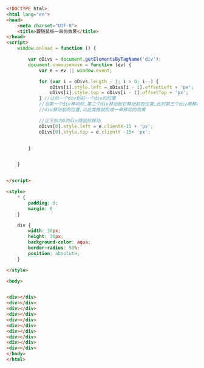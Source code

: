 
<BlogInfo id="473" title="88.跟随鼠标一串的效果" author="白日梦想猿" pv=0 read_times=0 pre_cost_time=0分57秒 category="js学习" tag_list="['js学习']" create_time="2021.01.08 12:35:27" update_time="2021.01.08 12:48:37" />

```html
<!DOCTYPE html>
<html lang="en">
<head>
    <meta charset="UTF-8">
    <title>跟随鼠标一串的效果</title>
</head>
<script>
    window.onload = function () {

        var oDivs = document.getElementsByTagName('div');
        document.onmousemove = function (ev) {
            var e = ev || window.event;

            for (var i = oDivs.length - 1; i > 0; i--) {
                oDivs[i].style.left = oDivs[i - 1].offsetLeft + 'px';
                oDivs[i].style.top = oDivs[i - 1].offsetTop + 'px';
            } //让后一个div到前一个div的位置
            //当第一个div移动时,第二个div移动到它移动前的位置,此时第三个div再移动到第二个
            //div移动前的位置,以此类推就形成一串移动的效果

            //让下标为0的div随鼠标移动
            oDivs[0].style.left = e.clientX-15 + 'px';
            oDivs[0].style.top = e.clientY -15+ 'px';


        }


    }


</script>

<style>
    * {
        padding: 0;
        margin: 0
    }

    div {
        width: 30px;
        height: 30px;
        background-color: aqua;
        border-radius: 50%;
        position: absolute;
    }

</style>

<body>


<div></div>
<div></div>
<div></div>
<div></div>
<div></div>
<div></div>
<div></div>
<div></div>
<div></div>
<div></div>
</body>
</html>
```
